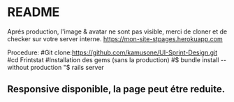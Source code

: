 # README
Aprés production, l'image & avatar ne sont pas visible, merci de cloner et de checker sur votre server interne.
https://mon-site-stpages.herokuapp.com

Procedure:
#Git clone:https://github.com/kamusone/UI-Sprint-Design.git
#cd Frintstat
#Installation des gems (sans la production)
#$ bundle install --without production
"$ rails server


## Responsive disponible, la page peut étre reduite.
